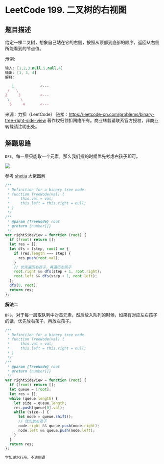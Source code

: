 # LeetCode 199. 二叉树的右视图

## 题目描述

给定一棵二叉树，想象自己站在它的右侧，按照从顶部到底部的顺序，返回从右侧所能看到的节点值。

示例:

```javascript
输入: [1,2,3,null,5,null,4]
输出: [1, 3, 4]
解释:

   1            <---
 /   \
2     3         <---
 \     \
  5     4       <---
```

来源：力扣（LeetCode）
链接：https://leetcode-cn.com/problems/binary-tree-right-side-view
著作权归领扣网络所有。商业转载请联系官方授权，非商业转载请注明出处。

## 解题思路

`DFS`，每一层只能取一个元素，那么我们搜的时候优先考虑右孩子即可。

![](https://img-blog.csdnimg.cn/20200925163146472.png?x-oss-process=image/watermark,type_ZmFuZ3poZW5naGVpdGk,shadow_10,text_aHR0cHM6Ly9ibG9nLmNzZG4ubmV0L3dlaXhpbl80MjQyOTcxOA==,size_16,color_FFFFFF,t_70#pic_center)

参考 <a href="https://leetcode-cn.com/problems/binary-tree-right-side-view/solution/shen-du-you-xian-sou-suo-by-shetia-2/">shetia</a> 大佬图解

```javascript
/**
 * Definition for a binary tree node.
 * function TreeNode(val) {
 *     this.val = val;
 *     this.left = this.right = null;
 * }
 */
/**
 * @param {TreeNode} root
 * @return {number[]}
 */
var rightSideView = function (root) {
  if (!root) return [];
  let res = [];
  let dfs = (step, root) => {
    if (res.length === step) {
      res.push(root.val);
    }
    // 优先遍历右孩子，再遍历左孩子
    root.right && dfs(step + 1, root.right);
    root.left && dfs(step + 1, root.left);
  };
  dfs(0, root);
  return res;
};
```

**解法二**

`BFS`，对于每一层取队列中对首元素，然后放入队列的时候，如果有对应左右孩子的话，优先放右孩子，再放左孩子。

```javascript
/**
 * Definition for a binary tree node.
 * function TreeNode(val) {
 *     this.val = val;
 *     this.left = this.right = null;
 * }
 */
/**
 * @param {TreeNode} root
 * @return {number[]}
 */
var rightSideView = function (root) {
  if (!root) return [];
  let queue = [root];
  let res = [];
  while (queue.length) {
    let size = queue.length;
    res.push(queue[0].val);
    while (size--) {
      let node = queue.shift();
      // 优先放右孩子
      node.right && queue.push(node.right);
      node.left && queue.push(node.left);
    }
  }
  return res;
};
```

```javascript
学如逆水行舟，不进则退
```

